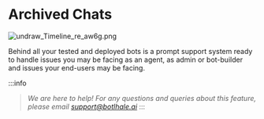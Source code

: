 # Archived Chats

![undraw_Timeline_re_aw6g.png](https://stoplight.io/api/v1/projects/cHJqOjU4NzU5/images/F4SBDy8b6po)


Behind all your tested and deployed bots is a prompt support system ready to handle issues you may be facing as an agent, as admin or bot-builder and issues your end-users may be facing. 

:::info
> *We are here to help! For any questions and queries about this feature, please email support@botlhale.ai*
:::









